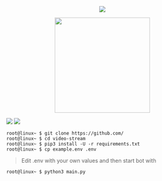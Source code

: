 <p align="center">
  <img src="https://telegra.ph/file/130807f4863c6cd3b2bce.jpg">
</p>

<p align="center">
<a href="https://dashboard.heroku.com/new?template=https://github.com/MOSTAFANOTCAPETO/454884560"><img src="https://img.shields.io/badge/Deploy%20To%20Heroku-blueviolet?style=for-the-badge&logo=heroku" width="250""/</a>  </p>


<a href="https://t.me/mostafa_3w"><img src="https://img.shields.io/badge/Join-Group%20Support-red.svg?style=for-the-badge&logo=Telegram"></a> <a href="https://t.me/sasa_body1"><img src="https://img.shields.io/badge/Join-Updates%20Channel-white.svg?style=for-the-badge&logo=Telegram"></a>


```console
root@linux~ $ git clone https://github.com/
root@linux~ $ cd video-stream
root@linux~ $ pip3 install -U -r requirements.txt
root@linux~ $ cp example.env .env
```
> Edit .env with your own values and then start bot with
```console
root@linux~ $ python3 main.py
```


